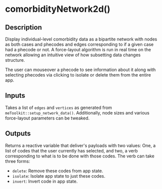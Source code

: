 # comorbidityNetwork2d()

## Description
Display individual-level comorbidity data as a bipartite network with nodes as both cases and phecodes and edges corresponding to if a given case had a phecode or not. A force-layout algorithm is run in real time on the network allowing an intuitive view of how subsetting data changes structure.

The user can mouseover a phecode to see information about it along with selecting phecodes via clicking to isolate or delete them from the entire app. 


## Inputs
Takes a list of `edges` and `vertices` as generated from `meToolkit::setup_network_data()`. Additionally, node sizes and various force-layout parameters can be tweaked. 


## Outputs
Returns a reactive variable that deliver's payloads with two values: One, a list of codes that the user currently has selected, and two, a verb corresponding to what is to be done with those codes. The verb can take three forms:  

- `delete`: Remove these codes from app state.
- `isolate`: Isolate app state to just these codes.
- `invert`: Invert code in app state. 

